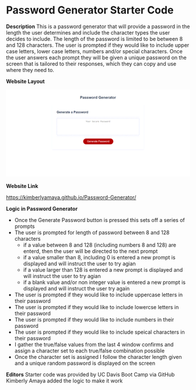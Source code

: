 # Password Generator Starter Code

**Description**
This is a password generator that will provide a password in the length the user determines and include the character types the user decides to include. The length of the password is limited to be between 8 and 128 characters. The user is prompted if they would like to include upper case letters, lower case letters, numbers and/or special characters. Once the user answers each prompt they will be given a unique password on the screen that is tailored to their responses, which they can copy and use where they need to. 

**Website Layout**

![Horiseon website layout](assets/images/2021-10-22_13-10-36.png)

**Website Link**

https://kimberlyamaya.github.io/Password-Generator/

**Logic in Password Generator**
* Once the Generate Password button is pressed this sets off a series of prompts  
* The user is prompted for length of password between 8 and 128 characters  
    * if a value between 8 and 128 (including numbers 8 and 128) are enterd, then the user will be directed to the next prompt  
    * if a value smaller than 8, including 0 is entered a new prompt is displayed and will instruct the user to try agian  
    * if a value larger than 128 is entered a new prompt is displayed and will instruct the user to try agian  
    * if a blank value and/or non integer value is entered a new prompt is displayed and will instruct the user try again  
* The user is prompted if they would like to include uppercase letters in their password  
* The user is prompted if they would like to include lowercse letters in their password  
* The user is prompted if they would like to include numbers in their password  
* The user is prompted if they would like to include speical characters in their password  
* I gather the true/false values from the last 4 window confirms and assign a character set to each true/false combination possible 
* Once the character set is assigned I follow the character length given and a unique random password is displayed on the screen

**Editors**
Starter code was provided by UC Davis Boot Camp via GitHub
Kimberly Amaya added the logic to make it work
